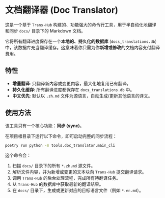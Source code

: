 # 文档翻译器 (Doc Translator)

这是一个基于 `Trans-Hub` 构建的、功能强大的命令行工具，用于半自动化地翻译和同步 `docs/` 目录下的 Markdown 文档。

它将所有翻译进度保存在一个**本地的、持久化的数据库** (`docs_translations.db`) 中，该数据库充当翻译缓存。这意味着你只需为你**新增或修改**的文档内容支付翻译费用。

## 特性

- **增量翻译**: 只翻译新内容或变更内容，最大化地复用已有翻译。
- **持久化缓存**: 所有翻译进度都保存在 `docs_translations.db` 中。
- **中文优先**: 默认以 `.zh.md` 文件为源语言，自动生成/更新其他语言的译文。

## 使用方法

该工具只有一个核心功能：**同步 (sync)**。

在项目根目录下运行以下命令，即可启动完整的同步流程：
```bash
poetry run python -m tools.doc_translator.main_cli
```

这个命令会：
1.  扫描 `docs/` 目录下的所有 `*.zh.md` 源文件。
2.  解析文件内容，并为新增或变更的文本块向 `Trans-Hub` 提交翻译请求。
3.  调用 `Trans-Hub` 的后台处理流程，完成所有待翻译任务。
4.  从 `Trans-Hub` 的数据库中获取最新的翻译结果。
5.  在 `docs/` 目录下，生成或更新对应的目标语言文件（例如 `*.en.md`）。